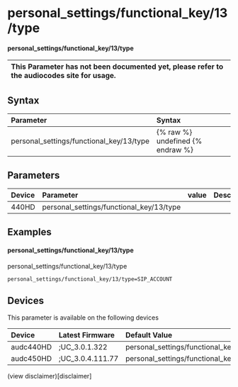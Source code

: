 ﻿---
description: personal_settings/functional_key/13/type
search: false
---

# personal_settings/functional_key/13/type

#### personal_settings/functional_key/13/type


| This Parameter has not been documented yet, please refer to the audiocodes site for usage.  |
| :--- |

## Syntax
| Parameter | Syntax |
| :--- | :--- |
|personal_settings/functional_key/13/type | {% raw %} undefined {% endraw %} |

## Parameters
|Device|Parameter|value|Description|
|:---|:---|:---|:---|
| 440HD | personal_settings/functional_key/13/type |  |  |

## Examples
#### personal_settings/functional_key/13/type

personal_settings/functional_key/13/type

```
personal_settings/functional_key/13/type=SIP_ACCOUNT
```

## Devices
This parameter is available on the following devices

| Device | Latest Firmware | Default Value |
|:---|:---|:---|
| audc440HD | ;UC_3.0.1.322 | personal_settings/functional_key/13/type=SIP_ACCOUNT 
| audc450HD | ;UC_3.0.4.111.77 | personal_settings/functional_key/13/type=EMPTY 

(view disclaimer)[disclaimer]
